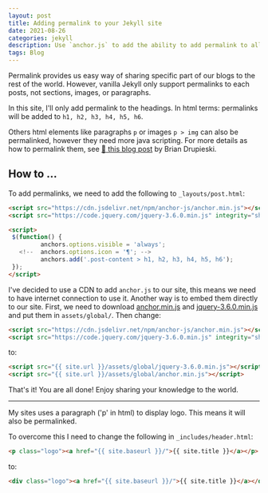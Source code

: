 ```yaml
---
layout: post
title: Adding permalink to your Jekyll site
date: 2021-08-26
categories: jekyll
description: Use `anchor.js` to add the ability to add permalink to all your post.
tags: Blog
---
```


Permalink provides us easy way of sharing specific part of our blogs to the rest of the world.
However, vanilla Jekyll only support permalinks to each posts, not sections, images, or paragraphs.

In this site, I'll only add permalink to the headings. In html terms: permalinks will be added to `h1, h2, h3, h4, h5, h6`.

Others html elements like paragraphs `p` or images `p > img` can also be permalinked, however they need more java scripting.
For more details as how to permalink them, see [:link: this blog post](https://blog.briandrupieski.com/generate-anchors-in-jekyll-blog-post#now-this-table-has-an-anchor) by Brian Drupieski.

<!-- ![]({{site.baseurl}}/assets/img/post_img/2021-08-25-img1.png){:height="70%" width="70%" .center} -->


## How to ...

To add permalinks, we need to add the following to `_layouts/post.html`:

```html
<script src="https://cdn.jsdelivr.net/npm/anchor-js/anchor.min.js"></script>
<script src="https://code.jquery.com/jquery-3.6.0.min.js" integrity="sha256-/xUj+3OJU5yExlq6GSYGSHk7tPXikynS7ogEvDej/m4="   crossorigin="anonymous"></script>

<script>
 $(function() {
         anchors.options.visible = 'always';
   <!--  anchors.options.icon = '¶'; -->
         anchors.add('.post-content > h1, h2, h3, h4, h5, h6');
 });
</script>
```

I've decided to use a CDN to add `anchor.js` to our site, this means we need to have internet connection to use it.
Another way is to embed them directly to our site. First, we need to download [anchor.min.js](https://cdn.jsdelivr.net/npm/anchor-js/anchor.min.js) and [jquery-3.6.0.min.js](https://code.jquery.com/jquery-3.6.0.min.js) and put them in `assets/global/`.
Then change:

```html
<script src="https://cdn.jsdelivr.net/npm/anchor-js/anchor.min.js"></script>
<script src="https://code.jquery.com/jquery-3.6.0.min.js" integrity="sha256-/xUj+3OJU5yExlq6GSYGSHk7tPXikynS7ogEvDej/m4="   
```

to:

```html
<script src="{{ site.url }}/assets/global/jquery-3.6.0.min.js"></script>
<script src="{{ site.url }}/assets/global/anchor.min.js"></script>
```

That's it! You are all done! Enjoy sharing your knowledge to the world.

---

My sites uses a paragraph ('p' in html) to display logo. This means it will also be permalinked.

To overcome this I need to change the following in `_includes/header.html`:

```html
<p class="logo"><a href="{{ site.baseurl }}/">{{ site.title }}</a></p>
```

to:

```html
<div class="logo"><a href="{{ site.baseurl }}/">{{ site.title }}</a></div>
```
